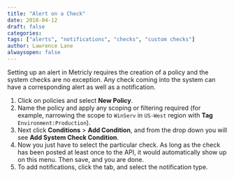 ```yaml
---
title: "Alert on a Check"
date: 2018-04-12
draft: false
categories:
tags: ["alerts", "notifications", "checks", "custom checks"]
author: Lawrence Lane
alwaysopen: false
---
```


Setting up an alert in Metricly requires the creation of a policy and the system checks are no exception. Any check coming into the system can have a corresponding alert as well as a notification.

1. Click on policies and select **New Policy**.
2. Name the policy and apply any scoping or filtering required (for example, narrowing the scope to `WinServ` in `US-West` region with **Tag** `Environment:Production`).
3. Next click **Conditions** > **Add Condition**, and from the drop down you will see **Add System Check Condition**.
4. Now you just have to select the particular check. As long as the check has been posted at least once to the API, it would automatically show up on this menu. Then save, and you are done.
5. To add notifications, click the tab, and select the notification type. 
